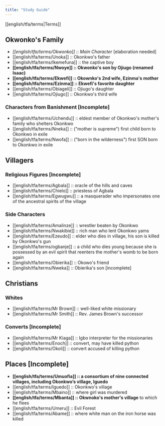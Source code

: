 ```yaml
---
title: "Study Guide"
---
```

[[english/tfa/terms|Terms]]
## Okwonko's Family
- *[[english/tfa/terms/Okwonko]] :: Main Character* [elaboration needed]
- [[english/tfa/terms/Unoka]] :: Okonkwo's father 
- [[english/tfa/terms/Ikemefuna]] :: the captive boy
- **[[english/tfa/terms/Nwoye]] :: Okwonko's son by Ojiugo (renamed Isaac)**
- **[[english/tfa/terms/Ekwefi]] :: Okownko's 2nd wife, Ezinma's mother**
- **[[english/tfa/terms/Ezinma]] :: Ekwefi's favorite daughter**
- [[english/tfa/terms/Obiageli]] :: Ojiugo's daughter
- [[english/tfa/terms/Ojiugo]] :: Okonkwo's third wife
### Characters from Banishment [Incomplete]
- [[english/tfa/terms/Uchendu]] :: eldest member of Okonkwo's mother's family who shelters Okonkwo
- [[english/tfa/terms/Nneka]] :: ("mother is supreme") first child born to Okonkwo in exile
- [[english/tfa/terms/Nwofa]] :: ("born in the wilderness") first SON born to Okonkwo in exile
## Villagers
### Religious Figures [Incomplete]
- [[english/tfa/terms/Agbala]] :: oracle of the hills and caves
- [[english/tfa/terms/Chielo]] :: priestess of Agbala
- [[english/tfa/terms/Egwugwu]] :: a masquerader who impersonates one of the ancestral spirits of the village
### Side Characters
- [[english/tfa/terms/Amalinze]] :: wrestler beaten by Okonkwo
- [[english/tfa/terms/Nwakibie]] :: rich man who lent Okonkwo yams
- [[english/tfa/terms/Ezeudo]] :: elder who dies in village, his son is killed by Okonkwo's gun
- [[english/tfa/terms/ogbanje]] :: a child who dies young because she is possessed by an evil spirit that reenters the mother's womb to be born again
- [[english/tfa/terms/Obierika]] :: Okowo's friend
- [[english/tfa/terms/Nweka]] :: Obierika's son [incomplete]
## Christians
### Whites
- [[english/tfa/terms/Mr Brown]] :: well-liked white missionary
- [[english/tfa/terms/Mr Smith]] :: Rev. James Brown's successor
### Converts [Incomplete]
- [[english/tfa/terms/Mr Kiaga]] :: Igbo interpreter for the missionaries
- [[english/tfa/terms/Enoch]] :: convert, may have killed python
- [[english/tfa/terms/Okoli]] :: convert accused of killing python
## Places [Incomplete]
- **[[english/tfa/terms/Umuofia]] :: a consortium of nine connected villages, including Okonkwo’s village, Iguedo**
- [[english/tfa/terms/Iguedo]] :: Okonkwo's village
- [[english/tfa/terms/Mbaino]] :: where girl was murdered
- **[[english/tfa/terms/Mbanta]] :: Okwnoko's mother's village** to which he flees
- [[english/tfa/terms/Umeru]] :: Evil Forest
- [[english/tfa/terms/Abame]] :: where white man on the iron horse was killed





